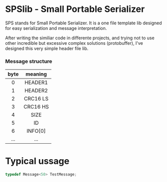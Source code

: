# SPSlib -  Small Portable Serializer

SPS stands for Small Portable Serializer. It is a one file template lib designed for easy serialization and message interpretation.

After writing the similiar code in differente projects, and trying not to use other incredible but excessive complex solutions (protobuffer), I've designed this very simple header file lib. 



### Message structure

| byte |   meaning          |
|:----:|:------------------:|
|   0  |     HEADER1        |
|   1  |     HEADER2        |
|   2  |     CRC16 LS       |
|   3  |     CRC16 HS       |
|   4  |     SIZE           |
|   5  |     ID             |
|   6  |     INFO[0]        |
| ...  |     ...            |

# Typical ussage
```C++
typedef Message<50> TestMessage;
```
